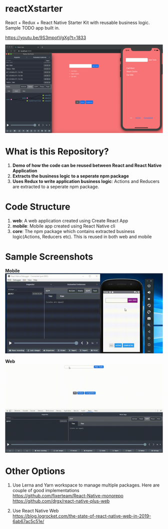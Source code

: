 # reactXstarter
React + Redux + React Native Starter Kit with reusable business logic. Sample TODO app built in.

https://youtu.be/9S3mpotVgXg?t=1833

![](/media/Screenshot.png)

# What is this Repository?

1. **Demo of how the code can be reused between React and React Native Application**
2. **Extracts the business logic to a seperate npm package**
3. **Uses Redux to write application business logic**: Actions and Reducers are extracted to a seperate npm package.


# Code Structure
1. **web**: A web application created using Create React App
2. **mobile**: Mobile app created using React Native cli
3. **core**: The npm package which contains extracted business logic(Actions, Reducers etc). This is reused in both web and mobile




# Sample Screenshots
**Mobile**
![](/media/Mobile.gif)

**Web**
![](/media/Web.gif)




# Other Options
1. Use Lerna and Yarn workspace to manage multiple packages. Here are couple of good implementations  
https://github.com/fixerteam/React-Native-monorepo  
https://github.com/drgx/react-native-plus-web

2. Use React Native Web  
https://blog.logrocket.com/the-state-of-react-native-web-in-2019-6ab67ac5c51e/
